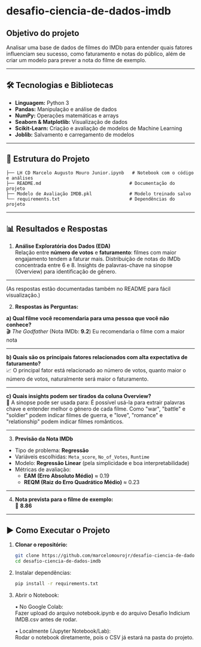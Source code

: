 # desafio-ciencia-de-dados-imdb

## Objetivo do projeto
Analisar uma base de dados de filmes do IMDb para entender quais fatores influenciam seu sucesso, como faturamento e notas do público, além de criar um modelo para prever a nota do filme de exemplo.

---

## 🛠️ Tecnologias e Bibliotecas

- **Linguagem:** Python 3  
- **Pandas:** Manipulação e análise de dados  
- **NumPy:** Operações matemáticas e arrays  
- **Seaborn & Matplotlib:** Visualização de dados  
- **Scikit-Learn:** Criação e avaliação de modelos de Machine Learning  
- **Joblib:** Salvamento e carregamento de modelos

---

## 📂 Estrutura do Projeto

```text
├── LH CD Marcelo Augusto Mouro Junior.ipynb   # Notebook com o código e análises
├── README.md                                 # Documentação do projeto
├── Modelo de Avaliação IMDB.pkl              # Modelo treinado salvo
└── requirements.txt                          # Dependências do projeto
```
---

## 📊 Resultados e Respostas

1. **Análise Exploratória dos Dados (EDA)**  
	Relação entre **número de votos** e **faturamento**: filmes com maior engajamento tendem a faturar mais.
   	Distribuição de notas do IMDb concentrada entre 6 e 8.
   	Insights de palavras-chave na sinopse (Overview) para identificação de gênero.

---

(As respostas estão documentadas também no README para fácil visualização.)

2. **Respostas às Perguntas:**

**a) Qual filme você recomendaria para uma pessoa que você não conhece?**  
🎬 *The Godfather* (Nota IMDb: **9.2**) Eu recomendaria o filme com a maior nota

---

**b) Quais são os principais fatores relacionados com alta expectativa de faturamento?**  
📈 O principal fator está relacionado ao número de votos, quanto maior o número de votos, naturalmente será maior o faturamento.

---

**c) Quais insights podem ser tirados da coluna Overview?**  
📖 A sinopse pode ser usada para:
É possível usá-la para extrair palavras chave e entender melhor o gênero de cada filme.
Como "war", "battle" e "soldier" podem indicar filmes de guerra, e "love", "romance" e "relationship" podem indicar filmes românticos.

---

3. **Previsão da Nota IMDb**  
- Tipo de problema: **Regressão**  
- Variáveis escolhidas: `Meta_score`, `No_of_Votes`, `Runtime`  
- Modelo: **Regressão Linear** (pela simplicidade e boa interpretabilidade)  
- Métricas de avaliação:
  - **EAM (Erro Absoluto Médio)** ≈ 0.19  
  - **REQM (Raiz do Erro Quadrático Médio)** ≈ 0.23  


---

4. **Nota prevista para o filme de exemplo:**  
🎯 **8.86**

---

## ▶️ Como Executar o Projeto

1. **Clonar o repositório:**
   ```bash
   git clone https://github.com/marcelomourojr/desafio-ciencia-de-dados-imdb.git
   cd desafio-ciencia-de-dados-imdb

2.	Instalar dependências:
   	```bash
	pip install -r requirements.txt

3.	Abrir o Notebook:

	•	No Google Colab: <br> 
Fazer upload do arquivo notebook.ipynb e do arquivo Desafio Indicium IMDB.csv antes de rodar.<br>

	•	Localmente (Jupyter Notebook/Lab):<br> 
Rodar o notebook diretamente, pois o CSV já estará na pasta do projeto.
